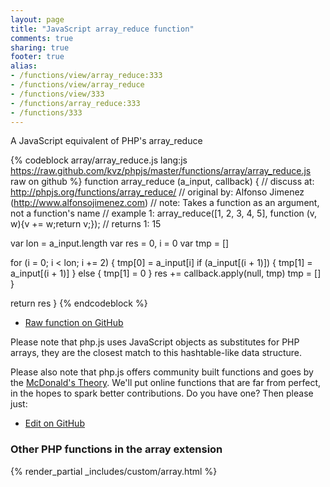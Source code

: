 ```yaml
---
layout: page
title: "JavaScript array_reduce function"
comments: true
sharing: true
footer: true
alias:
- /functions/view/array_reduce:333
- /functions/view/array_reduce
- /functions/view/333
- /functions/array_reduce:333
- /functions/333
---
```

<!-- Generated by Rakefile:build -->
A JavaScript equivalent of PHP's array_reduce

{% codeblock array/array_reduce.js lang:js https://raw.github.com/kvz/phpjs/master/functions/array/array_reduce.js raw on github %}
function array_reduce (a_input, callback) {
  //  discuss at: http://phpjs.org/functions/array_reduce/
  // original by: Alfonso Jimenez (http://www.alfonsojimenez.com)
  //        note: Takes a function as an argument, not a function's name
  //   example 1: array_reduce([1, 2, 3, 4, 5], function (v, w){v += w;return v;});
  //   returns 1: 15

  var lon = a_input.length
  var res = 0,
    i = 0
  var tmp = []

  for (i = 0; i < lon; i += 2) {
    tmp[0] = a_input[i]
    if (a_input[(i + 1)]) {
      tmp[1] = a_input[(i + 1)]
    } else {
      tmp[1] = 0
    }
    res += callback.apply(null, tmp)
    tmp = []
  }

  return res
}
{% endcodeblock %}

 - [Raw function on GitHub](https://github.com/kvz/phpjs/blob/master/functions/array/array_reduce.js)

Please note that php.js uses JavaScript objects as substitutes for PHP arrays, they are 
the closest match to this hashtable-like data structure. 

Please also note that php.js offers community built functions and goes by the 
[McDonald's Theory](https://medium.com/what-i-learned-building/9216e1c9da7d). We'll put online 
functions that are far from perfect, in the hopes to spark better contributions. 
Do you have one? Then please just: 

 - [Edit on GitHub](https://github.com/kvz/phpjs/edit/master/functions/array/array_reduce.js)


### Other PHP functions in the array extension
{% render_partial _includes/custom/array.html %}
